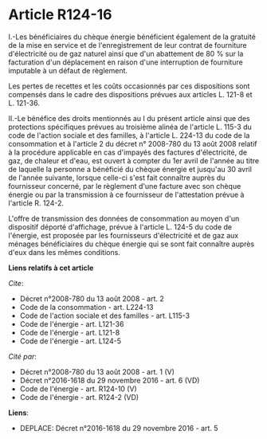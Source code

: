 # Article R124-16

I.-Les bénéficiaires du chèque énergie bénéficient également de la gratuité de la mise en service et de l'enregistrement de
leur contrat de fourniture d'électricité ou de gaz naturel ainsi que d'un abattement de 80 % sur la facturation d'un
déplacement en raison d'une interruption de fourniture imputable à un défaut de règlement. 

Les pertes de recettes et les coûts occasionnés par ces dispositions sont compensés dans le cadre des dispositions prévues
aux articles L. 121-8 et L. 121-36. 

II.-Le bénéfice des droits mentionnés au I du présent article ainsi que des protections spécifiques prévues au troisième
alinéa de l'article L. 115-3 du code de l'action sociale et des familles, à l'article L. 224-13 du code de la consommation et
à l'article 2 du décret n° 2008-780 du 13 août 2008 relatif à la procédure applicable en cas d'impayés des factures
d'électricité, de gaz, de chaleur et d'eau, est ouvert à compter du 1er avril de l'année au titre de laquelle la personne a
bénéficié du chèque énergie et jusqu'au 30 avril de l'année suivante, lorsque celle-ci s'est fait connaître auprès du
fournisseur concerné, par le règlement d'une facture avec son chèque énergie ou par la transmission à ce fournisseur de
l'attestation prévue à l'article R. 124-2. 

L'offre de transmission des données de consommation au moyen d'un dispositif déporté d'affichage, prévue à l'article L. 124-5
du code de l'énergie, est proposée par les fournisseurs d'électricité et de gaz aux ménages bénéficiaires du chèque énergie
qui se sont fait connaître auprès d'eux dans les mêmes conditions.

**Liens relatifs à cet article**

_Cite_:

  - Décret n°2008-780 du 13 août 2008 - art. 2
  - Code de la consommation - art. L224-13
  - Code de l'action sociale et des familles - art. L115-3
  - Code de l'énergie - art. L121-36
  - Code de l'énergie - art. L121-8
  - Code de l'énergie - art. L124-5

_Cité par_:

  - Décret n°2008-780 du 13 août 2008 - art. 1 (V)
  - Décret n°2016-1618 du 29 novembre 2016 - art. 6 (VD)
  - Code de l'énergie - art. R124-10 (V)
  - Code de l'énergie - art. R124-2 (VD)

**Liens**:

  - DEPLACE: Décret n°2016-1618 du 29 novembre 2016 - art. 5
